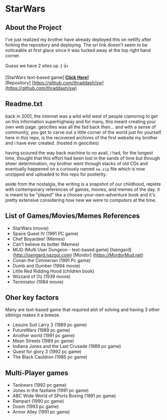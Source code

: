 
# StarWars

## About the Project

I've just realized my brother have already deployed this on netlify after forking the repository and deploying. The url link doesn't seem to be noticeable at first glace since it was tucked away at the top right hand corner.

Guess we have 2 sites up :) :thumbsup:  

[StarWars text-based game] [**Click Here!**](https://6263c83fcbf6840a05aff6d1--subtle-salamander-4ff3e0.netlify.app/sw)   
[Repository] [https://github.com/thraddash/sw](https://github.com/thraddash/sw)

## Readme.txt
back in 2001, the internet was a wild wild west of people clamoring to get on this information superhighway and for many, this meant creating your own web page. geocities was all the fad back then... and with a sense of community, you got to carve out a little corner of the world just for yourself. here in this repo, is the recovered archives of the first website my brother and i have ever created. (hosted in geocities)

having scoured the way back machine to no avail, i had, for the longest time, thought that this effort had been lost in the sands of time but through sheer determination, my brother went through stacks of old CDs and eventually happened on a curiously named `sw.zip` file which is now unzipped and uploaded to this repo for posterity.

aside from the nostalgia, the writing is a snapshot of our childhood, replete with contemporary references of games, movies, and memes of the day. it is meant to be "played" like a choose-your-own-adventure book and it's pretty extensive considering how new we were to computers at the time.

## List of Games/Movies/Memes References
* StarWars (movie)
* Space Quest IV (1991 PC game)
* Chef Boyardee! (Memes)
* Can't believe its butter (Memes)
* MUD (Multi User Dungeon - text-based game) [Isengard] (http://isengard.nazgul.com) [Mordor] (https://MordorMud.net)
* Conan the Cimmerian (1991 Pc game)
* Dumb and Dumber (1994 movie)
* Little Red Ridding Hood (children book)
* Wizzard of Oz (1939 movie)
* Terminator (1984 movie)

## Oher key factors
Many are text-based game that required alot of solving and having 3 other siblings makes it a breeze.
* Lesuire Suit Larry 3 (1989 pc game)
* FutureWars (1989 pc game)
* Another world (1991 pc game)
* Mean Streets (1989 pc game)
* Indiana Jones and the Last Crusade (1989 pc game)
* Quest for glory 3 (1992 pc game)
* The Black Cauldron (1986 pc game)

## Multi-Player games
* Tankwars (1992 pc game)
* Jones in the fastlane (1991 pc game)
* ABC Wide World of SPorts Boxing (1991 pc game)
* Rampart (1990 pc game)
* Doom (1993 pc game)
* Armor Alley (1991 pc game)

